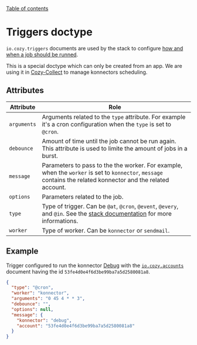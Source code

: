 [Table of contents](README.md#table-of-contents)

# Triggers doctype

`io.cozy.triggers` documents are used by the stack to configure [how and when a job should be runned](https://docs.cozy.io/en/cozy-stack/jobs/).

This is a special doctype which can only be created from an app. We are using it in [Cozy-Collect](http://github.com/cozy/cozy-collect/) to manage konnectors scheduling.

## Attributes

| Attribute   | Role                                                                                                                                                                  |
| ----------- | --------------------------------------------------------------------------------------------------------------------------------------------------------------------- |
| `arguments` | Arguments related to the `type` attribute. For example it's a cron configuration when the `type` is set to `@cron`.                                                   |
| `debounce`  | Amount of time until the job cannot be run again. This attribute is used to limite the amount of jobs in a burst.                                                     |
| `message`   | Parameters to pass to the the worker. For example, when the `worker` is set to `konnector`, `message` contains the related konnector and the related account.         |
| `options`   | Parameters related to the job.                                                                                                                                        |
| `type`      | Type of trigger. Can be `@at`, `@cron`, `@event`, `@every`, and `@in`. See the [stack documentation](https://docs.cozy.io/en/cozy-stack/jobs/) for more informations. |
| `worker`    | Type of worker. Can be `konnector` or `sendmail`.                                                                                                                     |

## Example

Trigger configured to run the konnector [Debug](http://github.com/cozy/cozy-konnector-debug/) with the [`io.cozy.accounts`](io.cozy.accounts.md) document having the id `53fe4d0e4f6d3be99ba7a5d2580081a8`.

```json
{
  "type": "@cron",
  "worker": "konnector",
  "arguments": "0 45 4 * * 3",
  "debounce": "",
  "options": null,
  "message": {
    "konnector": "debug",
    "account": "53fe4d0e4f6d3be99ba7a5d2580081a8"
  }
}
```
